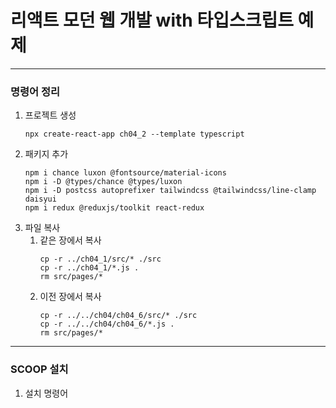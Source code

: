 # 리액트 모던 웹 개발 with 타입스크립트 예제

---
### 명령어 정리
1. 프로젝트 생성
   ```
   npx create-react-app ch04_2 --template typescript
   ```
2. 패키지 추가
   ```
   npm i chance luxon @fontsource/material-icons
   npm i -D @types/chance @types/luxon
   npm i -D postcss autoprefixer tailwindcss @tailwindcss/line-clamp daisyui
   npm i redux @reduxjs/toolkit react-redux
   ```
3. 파일 복사
   1. 같은 장에서 복사
      ```
      cp -r ../ch04_1/src/* ./src
      cp -r ../ch04_1/*.js .
      rm src/pages/*
      ```
   2. 이전 장에서 복사
      ```
      cp -r ../../ch04/ch04_6/src/* ./src
      cp -r ../../ch04/ch04_6/*.js .
      rm src/pages/*
      ```

---
### SCOOP 설치
1. 설치 명령어
   ```
   ```
